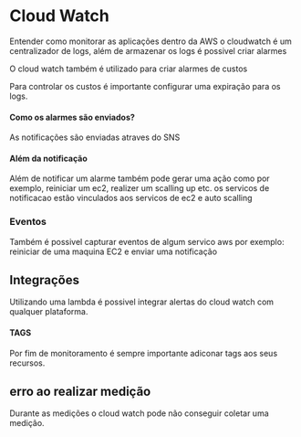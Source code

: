 # Cloud Watch

Entender como monitorar as aplicações dentro da AWS
o cloudwatch é um centralizador de logs, além de armazenar os logs é possivel criar alarmes


O cloud watch também é utilizado para criar alarmes de custos

Para controlar os custos é importante configurar uma expiração para os logs.

#### Como os alarmes são enviados?

As notificações são enviadas atraves do SNS


#### Além da notificação
Além de notificar um alarme também pode gerar uma ação como por exemplo, reiniciar um ec2, realizer um scalling up etc. os servicos de notificacao estão vinculados aos servicos de ec2 e auto scalling


### Eventos
Também é possivel capturar eventos de algum servico aws por exemplo: reiniciar de uma maquina EC2 e enviar uma notificação

## Integrações
Utilizando uma lambda é possivel integrar alertas do cloud watch com qualquer plataforma.

#### TAGS

Por fim de monitoramento é sempre importante adiconar tags aos seus recursos.


## erro ao realizar medição

Durante as medições o cloud watch pode não conseguir coletar uma medição.